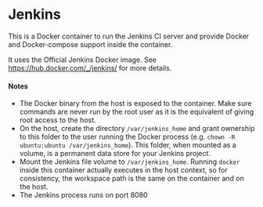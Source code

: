 # Jenkins

This is a Docker container to run the Jenkins CI server and provide Docker and Docker-compose support inside the container.

It uses the Official Jenkins Docker image. See https://hub.docker.com/_/jenkins/ for more details.

#### Notes
- The Docker binary from the host is exposed to the container. Make sure commands are never run by the root user as it is the equivalent of giving root access to the host.
- On the host, create the directory `/var/jenkins_home` and grant ownership to this folder to the user running the Docker process (e.g. `chown -R ubuntu:ubuntu /var/jenkins_home`). This folder, when mounted as a volume, is a permanent data store for your Jenkins project.
- Mount the Jenkins file volume to `/var/jenkins_home`. Running `docker` inside this container actually executes in the host context, so for consistency, the workspace path is the same on the container and on the host.
- The Jenkins process runs on port 8080
